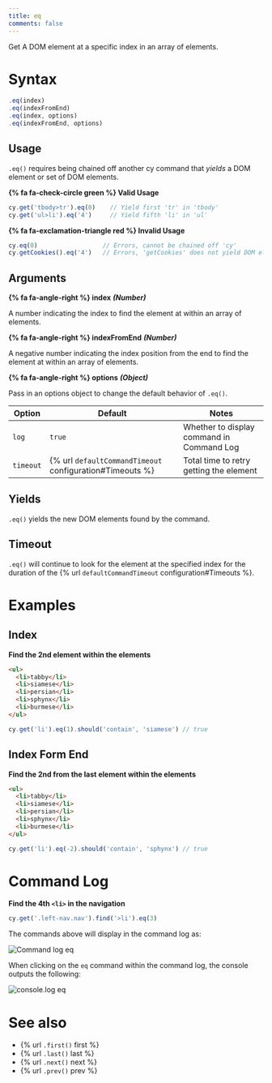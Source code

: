 ```yaml
---
title: eq
comments: false
---
```


Get A DOM element at a specific index in an array of elements.

# Syntax

```javascript
.eq(index)
.eq(indexFromEnd)
.eq(index, options)
.eq(indexFromEnd, options)
```

## Usage

`.eq()` requires being chained off another cy command that *yields* a DOM element or set of DOM elements.

**{% fa fa-check-circle green %} Valid Usage**

```javascript
cy.get('tbody>tr').eq(0)    // Yield first 'tr' in 'tbody'
cy.get('ul>li').eq('4')     // Yield fifth 'li' in 'ul'
```

**{% fa fa-exclamation-triangle red %} Invalid Usage**

```javascript
cy.eq(0)                  // Errors, cannot be chained off 'cy'
cy.getCookies().eq('4')   // Errors, 'getCookies' does not yield DOM element
```

## Arguments

**{% fa fa-angle-right %} index**  ***(Number)***

A number indicating the index to find the element at within an array of elements.

**{% fa fa-angle-right %} indexFromEnd**  ***(Number)***

A negative number indicating the index position from the end to find the element at within an array of elements.

**{% fa fa-angle-right %} options**  ***(Object)***

Pass in an options object to change the default behavior of `.eq()`.

Option | Default | Notes
--- | --- | ---
`log` | `true` | Whether to display command in Command Log
`timeout` | {% url `defaultCommandTimeout` configuration#Timeouts %} | Total time to retry getting the element

## Yields

`.eq()` yields the new DOM elements found by the command.

## Timeout

`.eq()` will continue to look for the element at the specified index for the duration of the {% url `defaultCommandTimeout` configuration#Timeouts %}.

# Examples

## Index

**Find the 2nd element within the elements**

```html
<ul>
  <li>tabby</li>
  <li>siamese</li>
  <li>persian</li>
  <li>sphynx</li>
  <li>burmese</li>
</ul>
```

```javascript
cy.get('li').eq(1).should('contain', 'siamese') // true
```

## Index Form End

**Find the 2nd from the last element within the elements**

```html
<ul>
  <li>tabby</li>
  <li>siamese</li>
  <li>persian</li>
  <li>sphynx</li>
  <li>burmese</li>
</ul>
```

```javascript
cy.get('li').eq(-2).should('contain', 'sphynx') // true
```

# Command Log

**Find the 4th `<li>` in the navigation**

```javascript
cy.get('.left-nav.nav').find('>li').eq(3)
```

The commands above will display in the command log as:

![Command log eq](/img/api/eq/find-element-at-index.png)

When clicking on the `eq` command within the command log, the console outputs the following:

![console.log eq](/img/api/eq/see-element-and-list-when-using-eq.png)

# See also

- {% url `.first()` first %}
- {% url `.last()` last %}
- {% url `.next()` next %}
- {% url `.prev()` prev %}
